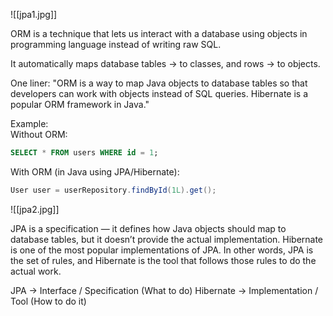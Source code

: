 ![[jpa1.jpg]]

ORM is a technique that lets us interact with a database using objects in programming language instead of writing raw SQL.

It automatically maps database tables → to classes, and rows → to objects.

One liner: "ORM is a way to map Java objects to database tables so that developers can work with objects instead of SQL queries. Hibernate is a popular ORM framework in Java."

Example:  
Without ORM:
```sql
SELECT * FROM users WHERE id = 1;
```

With ORM (in Java using JPA/Hibernate):
```java
User user = userRepository.findById(1L).get();
```

![[jpa2.jpg]]

JPA is a specification — it defines how Java objects should map to database tables, but it doesn’t provide the actual implementation. Hibernate is one of the most popular implementations of JPA. In other words, JPA is the set of rules, and Hibernate is the tool that follows those rules to do the actual work.

JPA → Interface / Specification (What to do)
Hibernate → Implementation / Tool (How to do it)